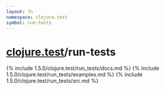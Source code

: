 ```yaml
---
layout: fn
namespace: clojure.test
symbol: run-tests
---
```


# [clojure.test](../)/run-tests

{% include 1.5.0/clojure.test/run_tests/docs.md %}
{% include 1.5.0/clojure.test/run_tests/examples.md %}
{% include 1.5.0/clojure.test/run_tests/src.md %}

